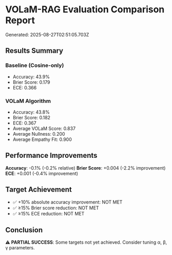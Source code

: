 # VOLaM-RAG Evaluation Comparison Report
Generated: 2025-08-27T02:51:05.703Z

## Results Summary

### Baseline (Cosine-only)
- Accuracy: 43.9%
- Brier Score: 0.179
- ECE: 0.366

### VOLaM Algorithm
- Accuracy: 43.8%
- Brier Score: 0.182
- ECE: 0.367
- Average VOLaM Score: 0.837
- Average Nullness: 0.200
- Average Empathy Fit: 0.900

## Performance Improvements

**Accuracy**: -0.1% (-0.2% relative)
**Brier Score**: +0.004 (-2.2% improvement)
**ECE**: +0.001 (-0.4% improvement)

## Target Achievement

- ✅ +10% absolute accuracy improvement: NOT MET
- ✅ ≥15% Brier score reduction: NOT MET
- ✅ ≥15% ECE reduction: NOT MET

## Conclusion

⚠️  **PARTIAL SUCCESS**: Some targets not yet achieved. Consider tuning α, β, γ parameters.